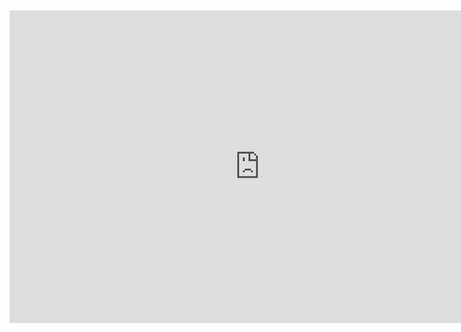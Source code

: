 






<div style="width: 800; height: 500; margin: 10px; position: relative;"><iframe allowfullscreen frameborder="0" style="width:800px; height:500px" src="https://lucid.app/documents/embeddedchart/0842e8c8-dccb-40d4-badd-580f0292ff91" id="LmWIilaMsmG4"></iframe></div>